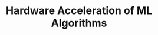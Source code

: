 ---
name: Rajesh Gupta
email: rgupta@ucsd.edu
photo: assets/images/gupta.png
website: mesl.ucsd.edu
domain: B18
title: Hardware Acceleration of ML Algorithms
bio: "Rajesh Gupta serves as a founding director of the Halıcıoğlu Data Science Institute and as a distinguished professor of Computer Science and Engineering at UC San Diego. His research is in embedded and cyber-physical systems with a focus on sensor data organization and its use in optimization and analytics. Prof. Gupta holds Qualcomm Endowed Chair in Embedded Microsystems at UC San Diego and INRIA International Chair at the French international research institute in Rennes, Bretagne Atlantique. He is a Fellow of the IEEE,  the ACM and the American Association for the Advancement of Science (AAAS)."
description: "Machine Learning Acceleration using Hardware such as FPGA refers to design and implementation of hardware blocks that are useful in either acceleration of application codes (such as manipulation of graph neural networks) or in acceleration of architectural mechanisms (such as prefetches, memory assists etc). In this project you will explore use of architectural mechanics that substantially speedup the selected ML codes."
summer: 
oldstudent: https://louiecai.com/DSC-180B-Hardware-Acceleration/
prerequisites: None
time: TBD (Schedule with mentor), In-Person
style: Mostly as a listener to the students.
seats: 4
tag: Applied Data Science
---